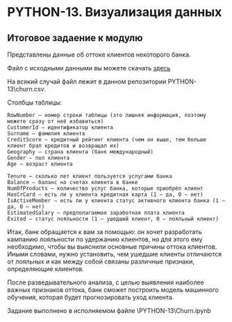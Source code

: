 # PYTHON-13. Визуализация данных

## Итоговое задаение к модулю

Представлены данные об оттоке клиентов некоторого банка.

Файл с исходными данными вы можете скачать [здесь](https://lms.skillfactory.ru/assets/courseware/v1/c903ecd0b0c995c44213d620ab6ae94d/asset-v1:SkillFactory+DST-3.0+28FEB2021+type@asset+block/churn.zip)


На всякий случай файл лежит в данном репозитории PYTHON-13\churn.csv. 

Столбцы таблицы:

    RowNumber — номер строки таблицы (это лишняя информация, поэтому можете сразу от неё избавиться)
    CustomerId — идентификатор клиента
    Surname — фамилия клиента
    CreditScore — кредитный рейтинг клиента (чем он выше, тем больше клиент брал кредитов и возвращал их)
    Geography — страна клиента (банк международный)
    Gender — пол клиента
    Age — возраст клиента

    Tenure — сколько лет клиент пользуется услугами банка
    Balance — баланс на счетах клиента в банке
    NumOfProducts — количество услуг банка, которые приобрёл клиент
    HasCrCard — есть ли у клиента кредитная карта (1 — да, 0 — нет)
    IsActiveMember — есть ли у клиента статус активного клиента банка (1 — да, 0 — нет)
    EstimatedSalary — предполагаемая заработная плата клиента
    Exited — статус лояльности (1 — ушедший клиент, 0 — лояльный клиент)


Итак, банк обращается к вам за помощью: он хочет разработать кампанию лояльности по удержанию клиентов, но для этого ему необходимо, чтобы вы выяснили основные причины оттока клиентов. Иными словами, нужно установить, чем ушедшие клиенты отличаются от лояльных и как между собой связаны различные признаки, определяющие клиентов.

После разведывательного анализа, с целью выявления наиболее важных признаков оттока, банк сможет построить модель машинного обучения, которая будет прогнозировать уход клиента. 

Задание выполнено в исполняемом файле \PYTHON-13\Churn.ipynb


